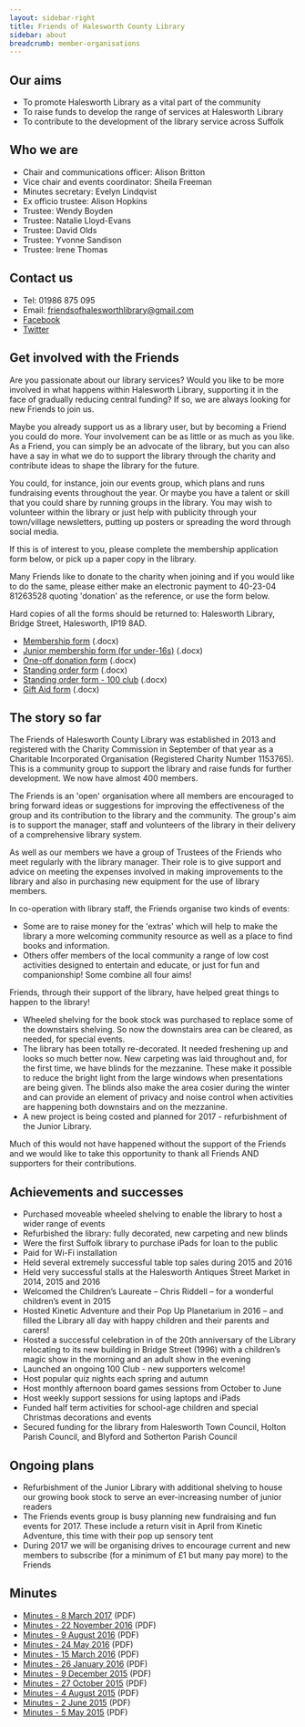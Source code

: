 ```yaml
---
layout: sidebar-right
title: Friends of Halesworth County Library
sidebar: about
breadcrumb: member-organisations
---
```


## Our aims

* To promote Halesworth Library as a vital part of the community
* To raise funds to develop the range of services at Halesworth Library
* To contribute to the development of the library service across Suffolk

## Who we are

* Chair and communications officer:  Alison Britton
* Vice chair and events coordinator: Sheila Freeman
* Minutes secretary: Evelyn Lindqvist
* Ex officio trustee: Alison Hopkins
* Trustee: Wendy Boyden
* Trustee: Natalie Lloyd-Evans
* Trustee: David Olds
* Trustee: Yvonne Sandison
* Trustee: Irene Thomas

## Contact us

* Tel: 01986 875 095
* Email: friendsofhalesworthlibrary@gmail.com
* [Facebook](https://www.facebook.com/Halesworth-Library-391603700955116/)
* [Twitter](https://twitter.com/HalesworthLib)

## Get involved with the Friends

Are you passionate about our library services? Would you like to be more involved in what happens within Halesworth Library, supporting it in the face of gradually reducing central funding? If so, we are always looking for new Friends to join us.

Maybe you already support us as a library user, but by becoming a Friend you could do more. Your involvement can be as little or as much as you like. As a Friend, you can simply be an advocate of the library, but you can also have a say in what we do to support the library through the charity and contribute ideas to shape the library for the future.

You could, for instance, join our events group, which plans and runs fundraising events throughout the year. Or maybe you have a talent or skill that you could share by running groups in the library. You may wish to volunteer within the library or just help with publicity through your town/village newsletters, putting up posters or spreading the word through social media.

If this is of interest to you, please complete the membership application form below, or pick up a paper copy in the library.

Many Friends like to donate to the charity when joining and if you would like to do the same, please either make an electronic payment to 40-23-04 81263528 quoting 'donation' as the reference, or use the form below.

Hard copies of all the forms should be returned to: Halesworth Library, Bridge Street, Halesworth, IP19 8AD.

* [Membership form](/assets/doc/fohcl-membership-form.docx) (.docx)
* [Junior membership form (for under-16s)](/assets/doc/fohcl-junior-membership-form.docx) (.docx)
* [One-off donation form](/assets/doc/fohcl-donation-form.docx) (.docx)
* [Standing order form](/assets/doc/fohcl-standing-order-form.docx) (.docx)
* [Standing order form - 100 club](/assets/doc/fohcl-100-club-form.docx) (.docx)
* [Gift Aid form](/assets/doc/fohcl-gift-aid-form.docx) (.docx)

## The story so far

The Friends of Halesworth County Library was established in 2013 and registered with the Charity Commission in September of that year as a Charitable Incorporated Organisation (Registered Charity Number 1153765). This is a community group to support the library and raise funds for further development. We now have almost 400 members.

The Friends is an 'open' organisation where all members are encouraged to bring forward ideas or suggestions for improving the effectiveness of the group and its contribution to the library and the community. The group's aim is to support the manager, staff and volunteers of the library in their delivery of a comprehensive library system.

As well as our members we have a group of Trustees of the Friends who meet regularly with the library manager. Their role is to give support and advice on meeting the expenses involved in making improvements to the library and also in purchasing new equipment for the use of library members.

In co-operation with library staff, the Friends organise two kinds of events:

* Some are to raise money for the 'extras' which will help to make the library a more welcoming community resource as well as a place to find books and information.
* Others offer members of the local community a range of low cost activities designed to entertain and educate, or just for fun and companionship! Some combine all four aims!

Friends, through their support of the library, have helped great things to happen to the library!

* Wheeled shelving for the book stock was purchased to replace some of the downstairs shelving. So now the downstairs area can be cleared, as needed, for special events.
* The library has been totally re-decorated. It needed freshening up and looks so much better now. New carpeting was laid throughout and, for the first time, we have blinds for the mezzanine. These make it possible to reduce the bright light from the large windows when presentations are being given. The blinds also make the area cosier during the winter and can provide an element of privacy and noise control when activities are happening both downstairs and on the mezzanine.
* A new project is being costed and planned for 2017 - refurbishment of the Junior Library.

Much of this would not have happened without the support of the Friends and we would like to take this opportunity to thank all Friends AND supporters for their contributions.

## Achievements and successes

* Purchased moveable wheeled shelving to enable the library to host a wider range of events
* Refurbished the library: fully decorated, new carpeting and new blinds
* Were the first Suffolk library to purchase iPads for loan to the public
* Paid for Wi-Fi installation
* Held several extremely successful table top sales during 2015 and 2016
* Held very successful stalls at the Halesworth Antiques Street Market in 2014, 2015 and 2016
* Welcomed the Children’s Laureate – Chris Riddell – for a wonderful children’s event in 2015
* Hosted Kinetic Adventure and their Pop Up Planetarium in 2016 – and filled the Library all day with happy children and their parents and carers!
* Hosted a successful celebration in of the 20th anniversary of the Library relocating to its new building in Bridge Street (1996) with a children’s magic show in the morning and an adult show in the evening
* Launched an ongoing 100 Club - new supporters welcome!
* Host popular quiz nights each spring and autumn
* Host monthly afternoon board games sessions from October to June
* Host weekly support sessions for using laptops and iPads
* Funded half term activities for school-age children and special Christmas decorations and events
* Secured funding for the library from Halesworth Town Council, Holton Parish Council, and Blyford and Sotherton Parish Council

## Ongoing plans

* Refurbishment of the Junior Library with additional shelving to house our growing book stock to serve an ever-increasing number of junior readers
* The Friends events group is busy planning new fundraising and fun events for 2017. These include a return visit in April from Kinetic Adventure, this time with their pop up sensory tent
* During 2017 we will be organising drives to encourage current and new members to subscribe (for a minimum of £1 but many pay more) to the Friends

## Minutes

* [Minutes - 8 March 2017](/assets/pdf/2017-03-08-fohcl-minutes.pdf) (PDF)
* [Minutes - 22 November 2016](/assets/pdf/2016-11-22-fohcl-minutes.pdf) (PDF)
* [Minutes - 9 August 2016](/assets/pdf/2016-08-09-fohcl-minutes.pdf) (PDF)
* [Minutes - 24 May 2016](/assets/pdf/2016-05-24-fohcl-minutes.pdf) (PDF)
* [Minutes - 15 March 2016](/assets/pdf/2016-03-15-fohcl-minutes.pdf) (PDF)
* [Minutes - 26 January 2016](/assets/pdf/2016-01-26-fohcl-minutes.pdf) (PDF)
* [Minutes - 9 December 2015](/assets/pdf/2015-12-09-fohcl-minutes.pdf) (PDF)
* [Minutes - 27 October 2015](/assets/pdf/2015-10-27-fohcl-minutes.pdf) (PDF)
* [Minutes - 4 August 2015](/assets/pdf/2015-08-04-fohcl-minutes.pdf) (PDF)
* [Minutes - 2 June 2015](/assets/pdf/2015-06-02-fohcl-minutes.pdf) (PDF)
* [Minutes - 5 May 2015](/assets/pdf/2015-05-05-fohcl-minutes.pdf) (PDF)
